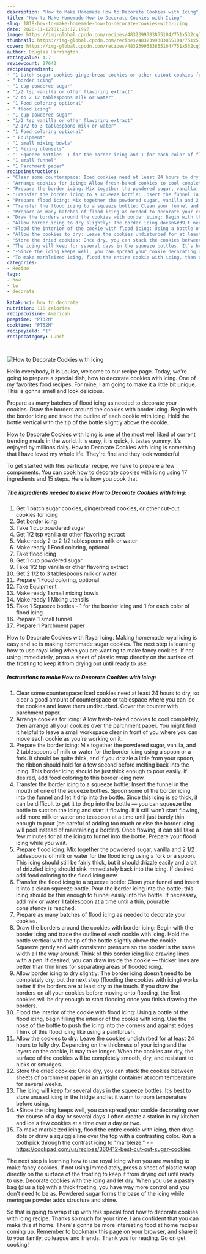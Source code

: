 ```yaml
---
description: "How to Make Homemade How to Decorate Cookies with Icing"
title: "How to Make Homemade How to Decorate Cookies with Icing"
slug: 1818-how-to-make-homemade-how-to-decorate-cookies-with-icing
date: 2020-11-12T01:28:12.199Z
image: https://img-global.cpcdn.com/recipes/4832399383855104/751x532cq70/how-to-decorate-cookies-with-icing-recipe-main-photo.jpg
thumbnail: https://img-global.cpcdn.com/recipes/4832399383855104/751x532cq70/how-to-decorate-cookies-with-icing-recipe-main-photo.jpg
cover: https://img-global.cpcdn.com/recipes/4832399383855104/751x532cq70/how-to-decorate-cookies-with-icing-recipe-main-photo.jpg
author: Douglas Harrington
ratingvalue: 4.7
reviewcount: 27642
recipeingredient:
- "1 batch sugar cookies gingerbread cookies or other cutout cookies for icing"
- " border icing"
- "1 cup powdered sugar"
- "1/2 tsp vanilla or other flavoring extract"
- "2 to 2 12 tablespoons milk or water"
- "1 Food coloring optional"
- " flood icing"
- "1 cup powdered sugar"
- "1/2 tsp vanilla or other flavoring extract"
- "2 1/2 to 3 tablespoons milk or water"
- "1 Food coloring optional"
- " Equipment"
- "1 small mixing bowls"
- "1 Mixing utensils"
- "1 Squeeze bottles  1 for the border icing and 1 for each color of flood icing"
- "1 small funnel"
- "1 Parchment paper"
recipeinstructions:
- "Clear some counterspace: Iced cookies need at least 24 hours to dry, so clear a good amount of counterspace or tablespace where you can ice the cookies and leave them undisturbed. Cover the counter with parchment paper."
- "Arrange cookies for icing: Allow fresh-baked cookies to cool completely, then arrange all your cookies over the parchment paper. You might find it helpful to leave a small workspace clear in front of you where you can move each cookie as you’re working on it."
- "Prepare the border icing: Mix together the powdered sugar, vanilla, and 2 tablespoons of milk or water for the border icing using a spoon or a fork. It should be quite thick, and if you drizzle a little from your spoon, the ribbon should hold for a few second before melting back into the icing. This border icing should be just thick enough to pour easily. If desired, add food coloring to this border icing now."
- "Transfer the border icing to a squeeze bottle: Insert the funnel in the mouth of one of the squeeze bottles. Spoon some of the border icing into the funnel and let it drip into the bottle. Since this icing is so thick, it can be difficult to get it to drop into the bottle — you can squeeze the bottle to suction the icing and start it flowing. If it still won’t start flowing, add more milk or water one teaspoon at a time until just barely thin enough to pour (be careful of adding too much or else the border icing will pool instead of maintaining a border). Once flowing, it can still take a few minutes for all the icing to funnel into the bottle. Prepare your flood icing while you wait."
- "Prepare flood icing: Mix together the powdered sugar, vanilla and 2 1/2 tablespoons of milk or water for the flood icing using a fork or a spoon. This icing should still be fairly thick, but it should drizzle easily and a bit of drizzled icing should sink immediately back into the icing. If desired add food coloring to the flood icing now."
- "Transfer the flood icing to a squeeze bottle: Clean your funnel and insert it into a clean squeeze bottle. Pour the border icing into the bottle; this icing should be thin enough to funnel easily into the bottle. If necessary, add milk or water 1 tablespoon at a time until a thin, pourable consistency is reached."
- "Prepare as many batches of flood icing as needed to decorate your cookies."
- "Draw the borders around the cookies with border icing: Begin with the border icing and trace the outline of each cookie with icing. Hold the bottle vertical with the tip of the bottle slightly above the cookie. Squeeze gently and with consistent pressure so the border is the same width all the way around. Think of this border icing like drawing lines with a pen. If desired, you can draw inside the cookie — thicker lines are better than thin lines for separating areas of flooded icing."
- "Allow border icing to dry slightly: The border icing doesn&#39;t need to be completely dry, but the next step (flooding the cookies with icing) works better if the borders are at least dry to the touch. If you draw the borders on all your cookies before moving onto flooding, the first cookies will be dry enough to start flooding once you finish drawing the borders."
- "Flood the interior of the cookie with flood icing: Using a bottle of the flood icing, begin filling the interior of the cookie with icing. Use the nose of the bottle to push the icing into the corners and against edges. Think of this flood icing like using a paintbrush."
- "Allow the cookies to dry: Leave the cookies undisturbed for at least 24 hours to fully dry. Depending on the thickness of your icing and the layers on the cookie, it may take longer. When the cookies are dry, the surface of the cookies will be completely smooth, dry, and resistant to nicks or smudges."
- "Store the dried cookies: Once dry, you can stack the cookies between sheets of parchment paper in an airtight container at room temperature for several weeks."
- "The icing will keep for several days in the squeeze bottles. It’s best to store unused icing in the fridge and let it warm to room temperature before using."
- "•Since the icing keeps well, you can spread your cookie decorating over the course of a day or several days. I often create a station in my kitchen and ice a few cookies at a time over a day or two."
- "To make marbleized icing, flood the entire cookie with icing, then drop dots or draw a squiggle line over the top with a contrasting color. Run a toothpick through the contrast icing to &#34;marbleize.&#34;  https://cookpad.com/us/recipes/360412-best-cut-out-sugar-cookies"
categories:
- Recipe
tags:
- how
- to
- decorate

katakunci: how to decorate 
nutrition: 115 calories
recipecuisine: American
preptime: "PT32M"
cooktime: "PT52M"
recipeyield: "1"
recipecategory: Lunch

---
```



![How to Decorate Cookies with Icing](https://img-global.cpcdn.com/recipes/4832399383855104/751x532cq70/how-to-decorate-cookies-with-icing-recipe-main-photo.jpg)

Hello everybody, it is Louise, welcome to our recipe page. Today, we're going to prepare a special dish, how to decorate cookies with icing. One of my favorites food recipes. For mine, I am going to make it a little bit unique. This is gonna smell and look delicious.

Prepare as many batches of flood icing as needed to decorate your cookies. Draw the borders around the cookies with border icing. Begin with the border icing and trace the outline of each cookie with icing. Hold the bottle vertical with the tip of the bottle slightly above the cookie.

How to Decorate Cookies with Icing is one of the most well liked of current trending meals in the world. It is easy, it is quick, it tastes yummy. It's enjoyed by millions daily. How to Decorate Cookies with Icing is something that I have loved my whole life. They're fine and they look wonderful.


To get started with this particular recipe, we have to prepare a few components. You can cook how to decorate cookies with icing using 17 ingredients and 15 steps. Here is how you cook that.

<!--inarticleads1-->

##### The ingredients needed to make How to Decorate Cookies with Icing:

1. Get 1 batch sugar cookies, gingerbread cookies, or other cut-out cookies for icing
1. Get  border icing
1. Take 1 cup powdered sugar
1. Get 1/2 tsp vanilla or other flavoring extract
1. Make ready 2 to 2 1/2 tablespoons milk or water
1. Make ready 1 Food coloring, optional
1. Take  flood icing
1. Get 1 cup powdered sugar
1. Take 1/2 tsp vanilla or other flavoring extract
1. Get 2 1/2 to 3 tablespoons milk or water
1. Prepare 1 Food coloring, optional
1. Take  Equipment
1. Make ready 1 small mixing bowls
1. Make ready 1 Mixing utensils
1. Take 1 Squeeze bottles - 1 for the border icing and 1 for each color of flood icing
1. Prepare 1 small funnel
1. Prepare 1 Parchment paper


How to Decorate Cookies with Royal Icing. Making homemade royal icing is easy and so is making homemade sugar cookies. The next step is learning how to use royal icing when you are wanting to make fancy cookies. If not using immediately, press a sheet of plastic wrap directly on the surface of the frosting to keep it from drying out until ready to use. 

<!--inarticleads2-->

##### Instructions to make How to Decorate Cookies with Icing:

1. Clear some counterspace: Iced cookies need at least 24 hours to dry, so clear a good amount of counterspace or tablespace where you can ice the cookies and leave them undisturbed. Cover the counter with parchment paper.
1. Arrange cookies for icing: Allow fresh-baked cookies to cool completely, then arrange all your cookies over the parchment paper. You might find it helpful to leave a small workspace clear in front of you where you can move each cookie as you’re working on it.
1. Prepare the border icing: Mix together the powdered sugar, vanilla, and 2 tablespoons of milk or water for the border icing using a spoon or a fork. It should be quite thick, and if you drizzle a little from your spoon, the ribbon should hold for a few second before melting back into the icing. This border icing should be just thick enough to pour easily. If desired, add food coloring to this border icing now.
1. Transfer the border icing to a squeeze bottle: Insert the funnel in the mouth of one of the squeeze bottles. Spoon some of the border icing into the funnel and let it drip into the bottle. Since this icing is so thick, it can be difficult to get it to drop into the bottle — you can squeeze the bottle to suction the icing and start it flowing. If it still won’t start flowing, add more milk or water one teaspoon at a time until just barely thin enough to pour (be careful of adding too much or else the border icing will pool instead of maintaining a border). Once flowing, it can still take a few minutes for all the icing to funnel into the bottle. Prepare your flood icing while you wait.
1. Prepare flood icing: Mix together the powdered sugar, vanilla and 2 1/2 tablespoons of milk or water for the flood icing using a fork or a spoon. This icing should still be fairly thick, but it should drizzle easily and a bit of drizzled icing should sink immediately back into the icing. If desired add food coloring to the flood icing now.
1. Transfer the flood icing to a squeeze bottle: Clean your funnel and insert it into a clean squeeze bottle. Pour the border icing into the bottle; this icing should be thin enough to funnel easily into the bottle. If necessary, add milk or water 1 tablespoon at a time until a thin, pourable consistency is reached.
1. Prepare as many batches of flood icing as needed to decorate your cookies.
1. Draw the borders around the cookies with border icing: Begin with the border icing and trace the outline of each cookie with icing. Hold the bottle vertical with the tip of the bottle slightly above the cookie. Squeeze gently and with consistent pressure so the border is the same width all the way around. Think of this border icing like drawing lines with a pen. If desired, you can draw inside the cookie — thicker lines are better than thin lines for separating areas of flooded icing.
1. Allow border icing to dry slightly: The border icing doesn&#39;t need to be completely dry, but the next step (flooding the cookies with icing) works better if the borders are at least dry to the touch. If you draw the borders on all your cookies before moving onto flooding, the first cookies will be dry enough to start flooding once you finish drawing the borders.
1. Flood the interior of the cookie with flood icing: Using a bottle of the flood icing, begin filling the interior of the cookie with icing. Use the nose of the bottle to push the icing into the corners and against edges. Think of this flood icing like using a paintbrush.
1. Allow the cookies to dry: Leave the cookies undisturbed for at least 24 hours to fully dry. Depending on the thickness of your icing and the layers on the cookie, it may take longer. When the cookies are dry, the surface of the cookies will be completely smooth, dry, and resistant to nicks or smudges.
1. Store the dried cookies: Once dry, you can stack the cookies between sheets of parchment paper in an airtight container at room temperature for several weeks.
1. The icing will keep for several days in the squeeze bottles. It’s best to store unused icing in the fridge and let it warm to room temperature before using.
1. •Since the icing keeps well, you can spread your cookie decorating over the course of a day or several days. I often create a station in my kitchen and ice a few cookies at a time over a day or two.
1. To make marbleized icing, flood the entire cookie with icing, then drop dots or draw a squiggle line over the top with a contrasting color. Run a toothpick through the contrast icing to &#34;marbleize.&#34; -  - https://cookpad.com/us/recipes/360412-best-cut-out-sugar-cookies


The next step is learning how to use royal icing when you are wanting to make fancy cookies. If not using immediately, press a sheet of plastic wrap directly on the surface of the frosting to keep it from drying out until ready to use. Decorate cookies with the icing and let dry. When you use a pastry bag (plus a tip) with a thick frosting, you have way more control and you don&#39;t need to be as. Powdered sugar forms the base of the icing while meringue powder adds structure and shine. 

So that is going to wrap it up with this special food how to decorate cookies with icing recipe. Thanks so much for your time. I am confident that you can make this at home. There's gonna be more interesting food at home recipes coming up. Remember to bookmark this page on your browser, and share it to your family, colleague and friends. Thank you for reading. Go on get cooking!
